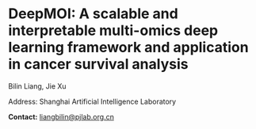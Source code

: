 # DeepMOI: A scalable and interpretable multi-omics deep learning framework and application in cancer survival analysis

Bilin Liang, Jie Xu

Address: Shanghai Artificial Intelligence Laboratory

**Contact:** liangbilin@pjlab.org.cn